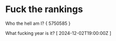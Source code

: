 # Fuck the rankings

Who the hell am I?
{ 5750585 }

What fucking year is it?
[ 2024-12-02T19:00:00Z ]
